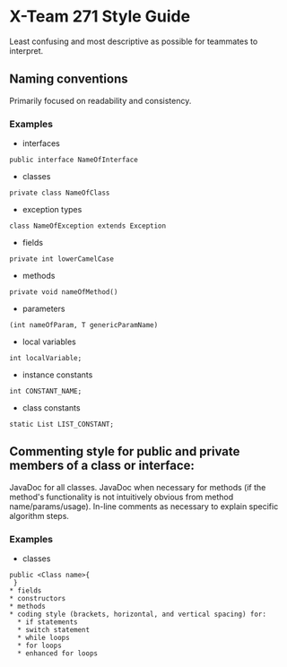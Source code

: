 # X-Team 271 Style Guide 

Least confusing and most descriptive as possible for teammates to interpret.

## Naming conventions

Primarily focused on readability and consistency.

### Examples
* interfaces
```
public interface NameOfInterface
```
* classes
```
private class NameOfClass
```
* exception types
```
class NameOfException extends Exception
```
* fields
```
private int lowerCamelCase
```
* methods
```
private void nameOfMethod() 
```
* parameters
```
(int nameOfParam, T genericParamName)
```
* local variables
```
int localVariable;
```
* instance constants
```
int CONSTANT_NAME;
```
* class constants
```
static List LIST_CONSTANT;
```

## Commenting style for public and private members of a class or interface:

JavaDoc for all classes. JavaDoc when necessary for methods (if the method's functionality is not intuitively
obvious from method name/params/usage). In-line comments as necessary to explain specific algorithm steps.

### Examples

* classes
```
public <Class name>{
 }
* fields
* constructors
* methods
* coding style (brackets, horizontal, and vertical spacing) for:
  * if statements
  * switch statement
  * while loops
  * for loops
  * enhanced for loops
